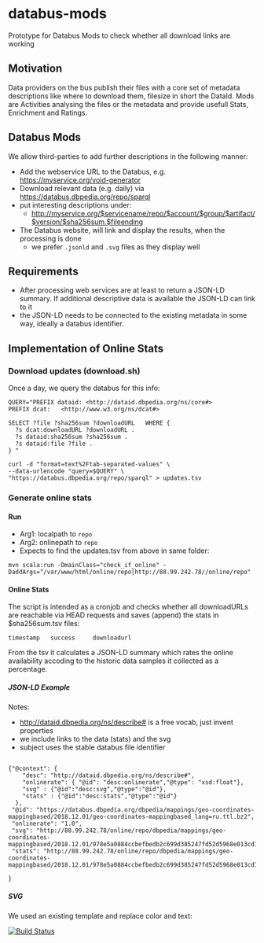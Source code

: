 # databus-mods
Prototype for Databus Mods to check whether all download links are working

## Motivation
Data providers on the bus publish their files with a core set of metadata descriptions like where to download them, filesize in short the DataId.
Mods are Activities analysing the files or the metadata and provide usefull Stats, Enrichment and Ratings.
 
## Databus Mods
We allow third-parties to add further descriptions in the following manner:

* Add the webservice URL to the Databus, e.g. https://myservice.org/void-generator
* Download relevant data (e.g. daily) via https://databus.dbpedia.org/repo/sparql
* put interesting descriptions under:
  * http://myservice.org/$servicename/repo/$account/$group/$artifact/$version/$sha256sum.$fileending
* The Databus website, will link and display the results, when the processing is done
  * we prefer `.jsonld` and `.svg` files as they display well

## Requirements
* After processing web services are at least to return a JSON-LD summary. If additional descriptive data is available the JSON-LD can link to it
* the JSON-LD needs to be connected to the existing metadata in some way, ideally a databus identifier.

## Implementation of Online Stats

### Download updates (download.sh)
Once a day, we query the databus for this info:

```
QUERY="PREFIX dataid: <http://dataid.dbpedia.org/ns/core#>
PREFIX dcat:   <http://www.w3.org/ns/dcat#>

SELECT ?file ?sha256sum ?downloadURL   WHERE {
  ?s dcat:downloadURL ?downloadURL . 
  ?s dataid:sha256sum ?sha256sum .
  ?s dataid:file ?file .
} "

curl -d "format=text%2Ftab-separated-values" \
--data-urlencode "query=$QUERY" \
"https://databus.dbpedia.org/repo/sparql" > updates.tsv
```

### Generate online stats

#### Run

* Arg1: localpath to `repo`
* Arg2: onlinepath to `repo`
* Expects to find the updates.tsv from above in same folder:
```
mvn scala:run -DmainClass="check_if_online" -DaddArgs="/var/www/html/online/repo|http://88.99.242.78//online/repo"
```

#### Online Stats
The script is intended as a cronjob and checks whether all downloadURLs are reachable via HEAD requests and saves (append) the stats in $sha256sum.tsv files:
```
timestamp	success		downloadurl
```
From the tsv it calculates a JSON-LD summary which rates the online availability accoding to the historic data samples it collected as a percentage.

##### JSON-LD Example
Notes:
* http://dataid.dbpedia.org/ns/describe# is a free vocab, just invent properties
* we include links to the data (stats) and the svg
* subject uses the stable databus file identifier
 

```

{"@context": {
  	"desc": "http://dataid.dbpedia.org/ns/describe#",
	"onlinerate": { "@id": "desc:onlinerate","@type": "xsd:float"},
	"svg" : {"@id":"desc:svg","@type":"@id"},
	"stats" : {"@id":"desc:stats","@type":"@id"}
  },
 "@id": "https://databus.dbpedia.org/dbpedia/mappings/geo-coordinates-mappingbased/2018.12.01/geo-coordinates-mappingbased_lang=ru.ttl.bz2",
 "onlinerate": "1.0",
 "svg": "http://88.99.242.78/online/repo/dbpedia/mappings/geo-coordinates-mappingbased/2018.12.01/978e5a0884ccbefbedb2c699d385247fd52d5968e013cd7f0dbec98124eb64b3.svg",
 "stats": "http://88.99.242.78/online/repo/dbpedia/mappings/geo-coordinates-mappingbased/2018.12.01/978e5a0884ccbefbedb2c699d385247fd52d5968e013cd7f0dbec98124eb64b3.tsv"

}

```
##### SVG
We used an existing template and replace color and text:

 [![Build Status](http://88.99.242.78/online/repo/dbpedia/mappings/geo-coordinates-mappingbased/2018.12.01/978e5a0884ccbefbedb2c699d385247fd52d5968e013cd7f0dbec98124eb64b3.svg)](http://88.99.242.78/online/repo/dbpedia/mappings/geo-coordinates-mappingbased/2018.12.01/978e5a0884ccbefbedb2c699d385247fd52d5968e013cd7f0dbec98124eb64b3.jsonld)

